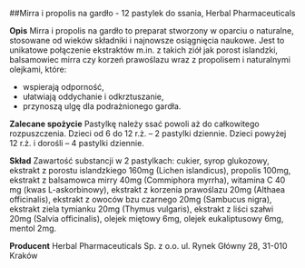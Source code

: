 ##Mirra i propolis na gardło - 12 pastylek do ssania, Herbal Pharmaceuticals

**Opis** Mirra i propolis na gardło to preparat stworzony w oparciu o naturalne, stosowane od wieków składniki i najnowsze osiągnięcia naukowe. Jest to unikatowe połączenie ekstraktów m.in. z takich ziół jak porost islandzki, balsamowiec mirra czy korzeń prawoślazu wraz z propolisem i naturalnymi olejkami, które:
- wspierają odporność,
- ułatwiają oddychanie i odkrztuszanie,
- przynoszą ulgę dla podrażnionego gardła. 

**Zalecane spożycie** Pastylkę należy ssać powoli aż do całkowitego rozpuszczenia. Dzieci od 6 do 12 r.ż. – 2 pastylki dziennie. Dzieci powyżej 12 r.ż. i dorośli – 4 pastylki dziennie.

**Skład** Zawartość substancji w 2 pastylkach: cukier, syrop glukozowy, ekstrakt z porostu islandzkiego 160mg (Lichen islandicus), propolis 100mg, ekstrakt z balsamowca mirry 40mg (Commiphora myrrha), witamina C 40 mg (kwas L-askorbinowy), ekstrakt z korzenia prawoślazu 20mg (Althaea officinalis), ekstrakt z owoców bzu czarnego 20mg (Sambucus nigra), ekstrakt ziela tymianku 20mg (Thymus vulgaris), ekstrakt z liści szałwi 20mg (Salvia officinalis), olejek miętowy 6mg, olejek eukaliptusowy 6mg, mentol 2mg.

**Producent** Herbal Pharmaceuticals Sp. z o.o. 
ul. Rynek Główny 28, 31-010 Kraków